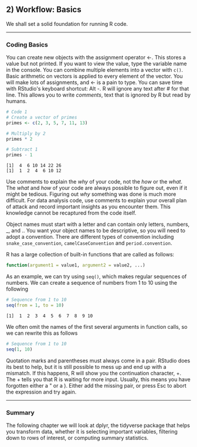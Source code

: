 ## 2) Workflow: Basics

We shall set a solid foundation for running R code.

---

### Coding Basics

You can create new objects with the assignment operator <-. This stores a value but not printed. If you want to view the value, type the variable name in the console. You can combine multiple elements into a vector with `c()`. Basic arithmetic on vectors is applied to every element of the vector. You will make lots of assignments, and <- is a pain to type. You can save time with RStudio's keyboard shortcut: Alt -. R will ignore any text after # for that line. This allows you to write *comments*, text that is ignored by R but read by humans. 

```r
# Code 1
# Create a vector of primes
primes <- c(2, 3, 5, 7, 11, 13)

# Multiply by 2
primes * 2

# Subtract 1
primes - 1
```

```output
[1]  4  6 10 14 22 26
[1]  1  2  4  6 10 12
```

Use comments to explain the *why* of your code, not the *how* or the *what*. The *what* and *how* of your code are always possible to figure out, even if it might be tedious. Figuring out *why* something was done is much more difficult. For data analysis code, use comments to explain your overall plan of attack and record important insights as you encounter them. This knowledge cannot be recaptured from the code itself.

Object names must start with a letter and can contain only letters, numbers, _, and .. You want your object names to be descriptive, so you will need to adopt a convention. There are different types of convention including `snake_case_convention`, `camelCaseConvention` and `period.convention`.

R has a large collection of built-in functions that are called as follows: 

```r
function(argument1 = value1, argument2 = value2, ...)
```

As an example, we can try using `seq()`, which makes regular sequences of numbers. We can create a sequence of numbers from 1 to 10 using the following

```r
# Sequence from 1 to 10
seq(from = 1, to = 10)
```

```output
[1]  1  2  3  4  5  6  7  8  9 10
```

We often omit the names of the first several arguments in function calls, so we can rewrite this as follows

```r
# Sequence from 1 to 10
seq(1, 10)
```

Quotation marks and parentheses must always come in a pair. RStudio does its best to help, but it is still possible to mess up and end up with a mismatch. If this happens, R will show you the continuation character, +. The + tells you that R is waiting for more input. Usually, this means you have forgotten either a " or a ). Either add the missing pair, or press Esc to abort the expression and try again.

---

### Summary

The following chapter we will look at dplyr, the tidyverse package that helps you transform data, whether it is selecting important variables, filtering down to rows of interest, or computing summary statistics.
